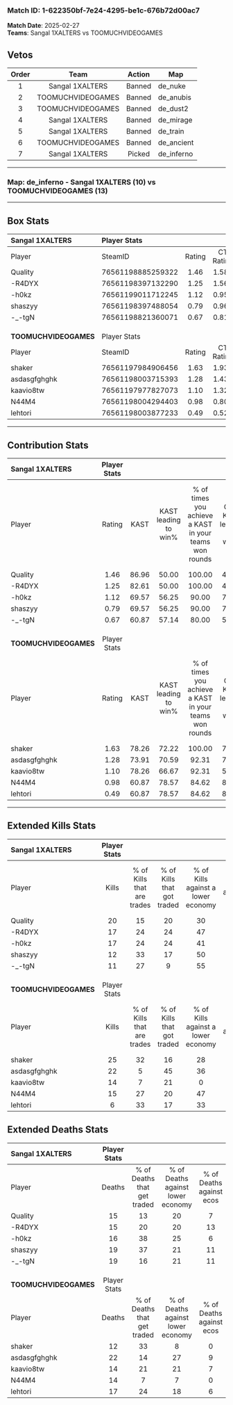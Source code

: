### Match ID: 1-622350bf-7e24-4295-be1c-676b72d00ac7  
**Match Date**: 2025-02-27  
**Teams**: Sangal 1XALTERS vs TOOMUCHVIDEOGAMES  

## Vetos  

| Order | Team | Action | Map |
| :---: | :--: | :----: | --- |
| 1 | Sangal 1XALTERS | Banned | de_nuke |
| 2 | TOOMUCHVIDEOGAMES | Banned | de_anubis |
| 3 | TOOMUCHVIDEOGAMES | Banned | de_dust2 |
| 4 | Sangal 1XALTERS | Banned | de_mirage |
| 5 | Sangal 1XALTERS | Banned | de_train |
| 6 | TOOMUCHVIDEOGAMES | Banned | de_ancient |
| 7 | Sangal 1XALTERS | Picked | de_inferno |

---  

### **Map**: de_inferno - Sangal 1XALTERS (10) vs TOOMUCHVIDEOGAMES (13)  
---  

## Box Stats  

| **Sangal 1XALTERS**   | Player Stats      |        |           |          |       |       |       |         |        |      |     |
| :- | :- | :-: | :-: | :-: | :-: | :-: | :-: | :-: | :-: | :-: | :-: |
| Player                | SteamID           | Rating | CT Rating | T Rating | KAST  |  ADR  | Kills | Assists | Deaths | K/D  | HS% |
| Quality               | 76561198885259322 |  1.46  |   1.589   |  1.419   | 86.96 | 101.7 |  20   |    8    |   15   | 1.33 | 75  |
| -R4DYX                | 76561198397132290 |  1.25  |   1.565   |  1.113   | 82.61 | 80.9  |  17   |    7    |   15   | 1.13 | 52  |
| -h0kz                 | 76561199011712245 |  1.12  |   0.959   |  1.586   | 69.57 | 85.7  |  17   |    2    |   16   | 1.06 | 58  |
| shaszyy               | 76561198397488054 |  0.79  |   0.962   |  1.102   | 69.57 | 62.0  |  12   |    3    |   19   | 0.63 | 50  |
| -_-tgN                | 76561198821360071 |  0.67  |   0.814   |  0.665   | 60.87 | 53.3  |  11   |    5    |   19   | 0.58 | 54  |
|                       |                   |        |           |          |       |       |       |         |        |      |     |
|                       |                   |        |           |          |       |       |       |         |        |      |     |
|                       |                   |        |           |          |       |       |       |         |        |      |     |
| **TOOMUCHVIDEOGAMES** | Player Stats      |        |           |          |       |       |       |         |        |      |     |
| Player                | SteamID           | Rating | CT Rating | T Rating | KAST  |  ADR  | Kills | Assists | Deaths | K/D  | HS% |
| shaker                | 76561197984906456 |  1.63  |   1.938   |  1.525   | 78.26 | 95.1  |  25   |    7    |   12   | 2.08 | 52  |
| asdasgfghghk          | 76561198003715393 |  1.28  |   1.438   |  1.277   | 73.91 | 107.8 |  22   |    5    |   22   | 1.00 | 59  |
| kaavio8tw             | 76561197977827073 |  1.10  |   1.323   |  0.986   | 78.26 | 73.6  |  14   |    7    |   14   | 1.00 | 64  |
| N44M4                 | 76561198004294403 |  0.98  |   0.807   |  1.301   | 60.87 | 66.6  |  15   |    6    |   14   | 1.07 | 46  |
| lehtori               | 76561198003877233 |  0.49  |   0.524   |  0.639   | 60.87 | 39.9  |   6   |    6    |   17   | 0.35 | 33  |
---  

## Contribution Stats  

| **Sangal 1XALTERS**   | Player Stats |       |                      |                                                        |                           |                                                             |                          |                                                            |
| :- | :-: | :-: | :-: | :-: | :-: | :-: | :-: | :-: |
| Player                |    Rating    | KAST  | KAST leading to win% | % of times you achieve a KAST in your teams won rounds | CT - KAST leading to win% | CT - % of times you achieve a KAST in your teams won rounds | T - KAST leading to win% | T - % of times you achieve a KAST in your teams won rounds |
| Quality               |     1.46     | 86.96 |        50.00         |                         100.00                         |           41.67           |                           100.00                            |          62.50           |                           100.00                           |
| -R4DYX                |     1.25     | 82.61 |        50.00         |                         100.00                         |           45.45           |                           100.00                            |          55.56           |                           100.00                           |
| -h0kz                 |     1.12     | 69.57 |        56.25         |                         90.00                          |           71.43           |                           100.00                            |          44.44           |                           80.00                            |
| shaszyy               |     0.79     | 69.57 |        56.25         |                         90.00                          |           71.43           |                           100.00                            |          44.44           |                           80.00                            |
| -_-tgN                |     0.67     | 60.87 |        57.14         |                         80.00                          |           50.00           |                            80.00                            |          66.67           |                           80.00                            |
|                       |              |       |                      |                                                        |                           |                                                             |                          |                                                            |
|                       |              |       |                      |                                                        |                           |                                                             |                          |                                                            |
|                       |              |       |                      |                                                        |                           |                                                             |                          |                                                            |
| **TOOMUCHVIDEOGAMES** | Player Stats |       |                      |                                                        |                           |                                                             |                          |                                                            |
| Player                |    Rating    | KAST  | KAST leading to win% | % of times you achieve a KAST in your teams won rounds | CT - KAST leading to win% | CT - % of times you achieve a KAST in your teams won rounds | T - KAST leading to win% | T - % of times you achieve a KAST in your teams won rounds |
| shaker                |     1.63     | 78.26 |        72.22         |                         100.00                         |           75.00           |                           100.00                            |          70.00           |                           100.00                           |
| asdasgfghghk          |     1.28     | 73.91 |        70.59         |                         92.31                          |           75.00           |                           100.00                            |          66.67           |                           85.71                            |
| kaavio8tw             |     1.10     | 78.26 |        66.67         |                         92.31                          |           50.00           |                            83.33                            |          87.50           |                           100.00                           |
| N44M4                 |     0.98     | 60.87 |        78.57         |                         84.62                          |           83.33           |                            83.33                            |          75.00           |                           85.71                            |
| lehtori               |     0.49     | 60.87 |        78.57         |                         84.62                          |           85.71           |                           100.00                            |          71.43           |                           71.43                            |
---  

## Extended Kills Stats  

| **Sangal 1XALTERS**   | Player Stats |                            |                            |                                    |                         |                              |                                 |                                       |                    |           |
| :- | :-: | :-: | :-: | :-: | :-: | :-: | :-: | :-: | :-: | :-: |
| Player                |    Kills     | % of Kills that are trades | % of Kills that got traded | % of Kills against a lower economy | % of Kills against ecos | % of Kills that are flawless | % of Kills that are close duels | % of Kills that are assisted by flash | Pistol Round Kills | AWP Kills |
| Quality               |      20      |             15             |             20             |                 30                 |           15            |              65              |                5                |                   5                   |         0          |     3     |
| -R4DYX                |      17      |             24             |             24             |                 47                 |            6            |              76              |               12                |                   0                   |         0          |     0     |
| -h0kz                 |      17      |             24             |             24             |                 41                 |           35            |              71              |               12                |                   6                   |         0          |     5     |
| shaszyy               |      12      |             33             |             17             |                 50                 |           17            |              83              |                8                |                   8                   |         2          |     2     |
| -_-tgN                |      11      |             27             |             9              |                 55                 |           27            |              64              |               18                |                   0                   |         0          |     0     |
|                       |              |                            |                            |                                    |                         |                              |                                 |                                       |                    |           |
|                       |              |                            |                            |                                    |                         |                              |                                 |                                       |                    |           |
|                       |              |                            |                            |                                    |                         |                              |                                 |                                       |                    |           |
| **TOOMUCHVIDEOGAMES** | Player Stats |                            |                            |                                    |                         |                              |                                 |                                       |                    |           |
| Player                |    Kills     | % of Kills that are trades | % of Kills that got traded | % of Kills against a lower economy | % of Kills against ecos | % of Kills that are flawless | % of Kills that are close duels | % of Kills that are assisted by flash | Pistol Round Kills | AWP Kills |
| shaker                |      25      |             32             |             16             |                 28                 |           12            |              80              |                4                |                   0                   |         0          |     1     |
| asdasgfghghk          |      22      |             5              |             45             |                 36                 |           23            |              55              |               14                |                  14                   |         0          |     1     |
| kaavio8tw             |      14      |             7              |             21             |                 0                  |            0            |              29              |                0                |                   0                   |         0          |     1     |
| N44M4                 |      15      |             27             |             20             |                 47                 |            7            |              80              |                0                |                   7                   |         0          |     1     |
| lehtori               |      6       |             33             |             17             |                 33                 |           17            |              83              |                0                |                   0                   |         3          |     0     |
## Extended Deaths Stats  

| **Sangal 1XALTERS**   | Player Stats |                             |                                   |                          |                               |                            |                           |               |
| :- | :-: | :-: | :-: | :-: | :-: | :-: | :-: | :-: |
| Player                |    Deaths    | % of Deaths that get traded | % of Deaths against lower economy | % of Deaths against ecos | % of Deaths that are flawless | % of Deaths that are close | % of Deaths while blinded | Deaths to AWP |
| Quality               |      15      |             13              |                20                 |            7             |              53               |             13             |             7             |       0       |
| -R4DYX                |      15      |             20              |                20                 |            13            |              67               |             7              |             7             |       1       |
| -h0kz                 |      16      |             38              |                25                 |            6             |              50               |             6              |             6             |       0       |
| shaszyy               |      19      |             37              |                21                 |            11            |              79               |             0              |             5             |       2       |
| -_-tgN                |      19      |             16              |                21                 |            11            |              63               |             0              |             0             |       0       |
|                       |              |                             |                                   |                          |                               |                            |                           |               |
|                       |              |                             |                                   |                          |                               |                            |                           |               |
|                       |              |                             |                                   |                          |                               |                            |                           |               |
| **TOOMUCHVIDEOGAMES** | Player Stats |                             |                                   |                          |                               |                            |                           |               |
| Player                |    Deaths    | % of Deaths that get traded | % of Deaths against lower economy | % of Deaths against ecos | % of Deaths that are flawless | % of Deaths that are close | % of Deaths while blinded | Deaths to AWP |
| shaker                |      12      |             33              |                 8                 |            0             |              75               |             8              |             0             |       0       |
| asdasgfghghk          |      22      |             14              |                27                 |            9             |              64               |             14             |             5             |       0       |
| kaavio8tw             |      14      |             21              |                21                 |            7             |              71               |             21             |            14             |       1       |
| N44M4                 |      14      |              7              |                 7                 |            0             |              71               |             0              |             0             |       1       |
| lehtori               |      17      |             24              |                18                 |            6             |              82               |             6              |             0             |       0       |
